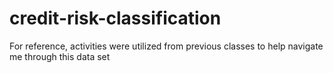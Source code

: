 # credit-risk-classification
For reference, activities were utilized from previous classes to help navigate me through this data set 
